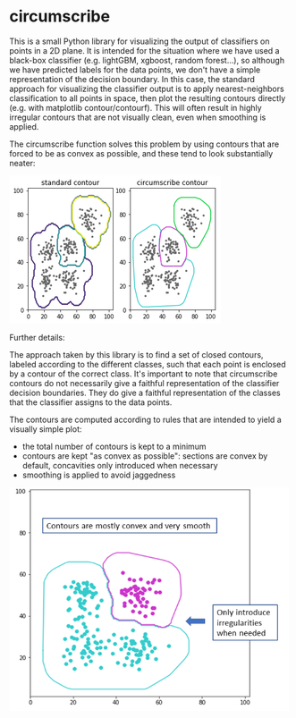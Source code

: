 # circumscribe

This is a small Python library for visualizing the output of classifiers on points in a 2D plane. It is intended for the situation where we have used a black-box classifier (e.g. lightGBM, xgboost, random forest...), so although we have predicted labels for the data points, we don't have a simple representation of the decision boundary. In this case, the standard approach for visualizing the classifier output is to apply nearest-neighbors classification to all points in space, then plot the resulting contours directly (e.g. with matplotlib contour/contourf). This will often result in highly irregular contours that are not visually clean, even when smoothing is applied.

The circumscribe function solves this problem by using contours that are forced to be as convex as possible, and these tend to look substantially neater:

![standard_vs_circumscribe](figures/standard_vs_circumscribe_03.png?raw=true "circumscribe vs mpl contour plot")



Further details:

The approach taken by this library is to find a set of closed contours, labeled according to the different classes, such that each point is enclosed by a contour of the correct class. It's important to note that circumscribe contours do not necessarily give a faithful representation of the classifier decision boundaries. They do give a faithful representation of the classes that the classifier assigns to the data points.

The contours are computed according to rules that are intended to yield a visually simple plot:

- the total number of contours is kept to a minimum
- contours are kept "as convex as possible": sections are convex by default, concavities only introduced when necessary
- smoothing is applied to avoid jaggedness



<img src="https://raw.githubusercontent.com/cjstoneking/circumscribe/master/figures/circumscribe_contour_labeled_figure_02.png" width="500" height="400">




